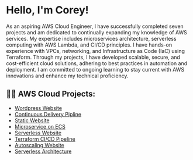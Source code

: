 <h1> Hello, I'm Corey! </h1>

As an aspiring AWS Cloud Engineer, I have successfully completed seven projects and am dedicated to continually expanding my knowledge of AWS services. My expertise includes microservices architecture, serverless computing with AWS Lambda, and CI/CD principles. I have hands-on experience with VPCs, networking, and Infrastructure as Code (IaC) using Terraform. Through my projects, I have developed scalable, secure, and cost-efficient cloud solutions, adhering to best practices in automation and deployment. I am committed to ongoing learning to stay current with AWS innovations and enhance my technical proficiency.


<h2> 👨‍💻 AWS Cloud Projects: </h2>


  - [Wordpress Website](https://github.com/Battlecode93/Wordpress-website-on-AWS)
  - [Continuous Delivery Pipline](https://github.com/Battlecode93/Continuous-Delivery-Pipeline-Project)
  - [Static Website](https://github.com/Battlecode93/Static-website-project)
  - [Microservice on ECS](https://github.com/Battlecode93/Microservice-ECS-project)
  - [Serverless Website](https://github.com/Battlecode93/Serverless-project)
  - [Terraform CI/CD Pipeline](https://github.com/Battlecode93/Terraform-CICD-Project)
  - [Autoscaling Website](https://github.com/Battlecode93/Autoscaling-Project)
  - [Serverless Architecture](https://github.com/Battlecode93/Serverless-Project2)













